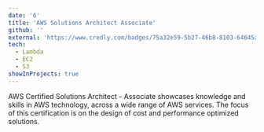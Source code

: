 ```yaml
---
date: '6'
title: 'AWS Solutions Architect Associate'
github: ''
external: 'https://www.credly.com/badges/75a32e59-5b27-46b8-8103-64645a6b3613'
tech:
  - Lambda
  - EC2
  - S3
showInProjects: true
---
```


AWS Certified Solutions Architect - Associate showcases knowledge and skills in AWS technology, across a wide range of AWS services. The focus of this certification is on the design of cost and performance optimized solutions.
